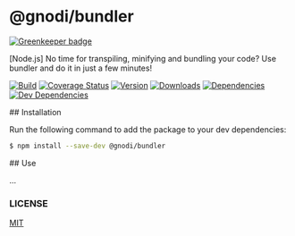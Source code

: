 # @gnodi/bundler

[![Greenkeeper badge](https://badges.greenkeeper.io/gnodi/bundler.svg)](https://greenkeeper.io/)

[Node.js] No time for transpiling, minifying and bundling your code? Use bundler and do it in just a few minutes!

[![Build][build-image]][build-url]
[![Coverage Status][coverage-image]][coverage-url]
[![Version][version-image]][version-url]
[![Downloads][downloads-image]][downloads-url]
[![Dependencies][dependencies-image]][dependencies-url]
[![Dev Dependencies][dev-dependencies-image]][dev-dependencies-url]

## Installation

Run the following command to add the package to your dev dependencies:
```sh
$ npm install --save-dev @gnodi/bundler
```

## Use

...

### LICENSE

[MIT](LICENSE)

[build-image]: https://img.shields.io/travis/gnodi/bundler.svg?style=flat
[build-url]: https://travis-ci.org/gnodi/bundler
[coverage-image]:https://coveralls.io/repos/github/gnodi/bundler/badge.svg?branch=master
[coverage-url]:https://coveralls.io/github/gnodi/bundler?branch=master
[version-image]: https://img.shields.io/npm/v/@gnodi/bundler.svg?style=flat
[version-url]: https://npmjs.org/package/@gnodi/bundler
[downloads-image]: https://img.shields.io/npm/dm/@gnodi/bundler.svg?style=flat
[downloads-url]: https://npmjs.org/package/@gnodi/bundler
[dependencies-image]:https://david-dm.org/gnodi/bundler.svg
[dependencies-url]:https://david-dm.org/gnodi/bundler
[dev-dependencies-image]:https://david-dm.org/gnodi/bundler/dev-status.svg
[dev-dependencies-url]:https://david-dm.org/gnodi/bundler#info=devDependencies
